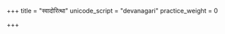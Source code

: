+++
title = "स्वादोरित्था"
unicode_script = "devanagari"
practice_weight = 0

+++
<div class="js_include" url="/vedAH/sAma/paravastu-saama/devaH/indraH/svAdor-itthA/"  newLevelForH1="1" includeTitle="false"> </div>